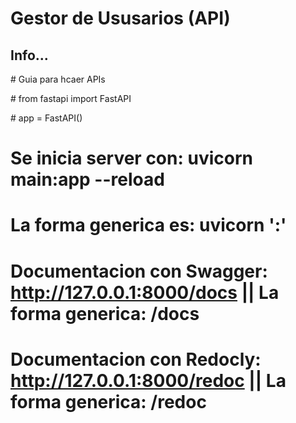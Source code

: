 <h1>Gestor de Ususarios (API)</h1>
<h2>Info...</h2>

<p>
# Guia para hcaer APIs
</p>
<p>
# from fastapi import FastAPI
</p>
# app = FastAPI()


# Se inicia server con: uvicorn main:app --reload
# La forma generica es: uvicorn '<nombreDelArchivoPython>:<nombreDeLaInstanciaFastApi>' 

# Documentacion con Swagger: http://127.0.0.1:8000/docs    ||  La forma generica: <url>/docs
# Documentacion con Redocly: http://127.0.0.1:8000/redoc   ||  La forma generica: <url>/redoc

